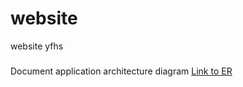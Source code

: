 # website
 website yfhs

 ###
 Document application architecture diagram
 [Link to ER](https://dbdiagram.io/d/621f16b054f9ad109a436ea6)
